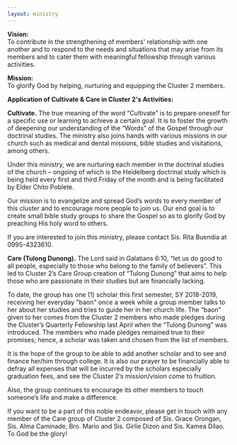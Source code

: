 ```yaml
---
layout: ministry
---
```

 

**Vision:**  
To contribute in the strengthening of members' relationship with one another
and to respond to the needs and situations that may arise from its members
and to cater them with meaningful fellowship through various activities.

**Mission:**  
To glorify God by helping, nurturing and equipping the Cluster 2 members.

**Application of Cultivate & Care in Cluster 2's Activities:**

**Cultivate.** The true meaning of the word “Cultivate” is to prepare oneself for
a specific use or learning to achieve a certain goal. It is to foster the growth of
deepening our understanding of the “Words” of the Gospel through our doctrinal
studies. The ministry also joins hands with various missions in our church such as
medical and dental missions, bible studies and visitations, among others.

Under this ministry, we are nurturing each member in the doctrinal studies
of the church – ongoing of which is the Heidelberg doctrinal study which is
being held every first and third Friday of the month and is being facilitated
by Elder Chito Poblete.

Our mission is to evangelize and spread God’s words to every member of
this cluster and to encourage more people to join us. Our end goal is to
create small bible study groups to share the Gospel so as to glorify God by
preaching His holy word to others.

If you are interested to join this ministry, please contact Sis. Rita Buendia at
0995-4323610.

**Care (Tulong Dunong).** The Lord said in Galatians 6:10, “let us do good to
all people, especially to those who belong to the family of believers”. This
led to Cluster 2’s Care Group creation of “Tulong Dunong” that aims to help
those who are passionate in their studies but are financially lacking.

To date, the group has one (1) scholar this first semester, SY 2018-2019,
receiving her everyday "baon" once a week while a group member talks to
her about her studies and tries to guide her in her church life. The “baon”
given to her comes from the Cluster 2 members who made pledges during
the Cluster’s Quarterly Fellowship last April when the “Tulong Dunong”
was introduced. The members who made pledges remained true to their
promises; hence, a scholar was taken and chosen from the list of members.

It is the hope of the group to be able to add another scholar and to see
and finance her/him through college. It is also our prayer to be financially
able to defray all expenses that will be incurred by the scholars especially
graduation fees, and see the Cluster 2’s mission/vision come to fruition.

Also, the group continues to encourage its other members to touch
someone’s life and make a difference.

If you want to be a part of this noble endeavor, please get in touch with any
member of the Care group of Cluster 2 composed of Sis. Grace Orongan,
Sis. Alma Caminade, Bro. Mario and Sis. Girlie Dizon and Sis. Kamea Dilao.
To God be the glory!